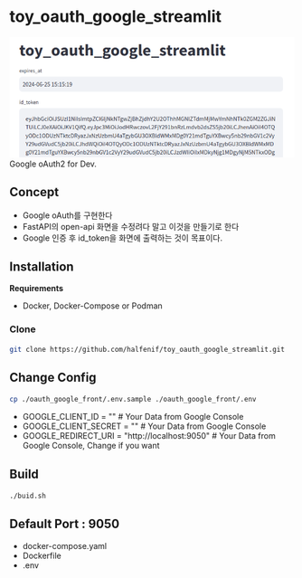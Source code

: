 # toy_oauth_google_streamlit
![!](/doc/screen01.png)
Google oAuth2 for Dev.

## Concept
- Google oAuth를 구현한다
- FastAPI의 open-api 화면을 수정려다 말고 이것을 만들기로 한다
- Google 인증 후 id_token을 화면에 출력하는 것이 목표이다.

## Installation
**Requirements**
- Docker, Docker-Compose or Podman

### Clone
```bash
git clone https://github.com/halfenif/toy_oauth_google_streamlit.git
```

## Change Config
```bash
cp ./oauth_google_front/.env.sample ./oauth_google_front/.env
```
- GOOGLE_CLIENT_ID = "" # Your Data from Google Console
- GOOGLE_CLIENT_SECRET = "" # Your Data from Google Console
- GOOGLE_REDIRECT_URI = "http://localhost:9050"  # Your Data from Google Console, Change if you want

## Build
```bash
./buid.sh
```

## Default Port : 9050
- docker-compose.yaml
- Dockerfile
- .env
